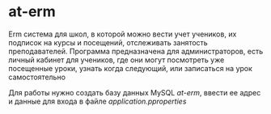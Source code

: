 # at-erm
Erm система для школ, в которой можно вести учет учеников, их подписок на курсы и посещений, отслеживать занятость преподавателей. Программа предназначена для администраторов,  есть личный кабинет для учеников, где они могут посмотреть уже посещенные уроки, узнать когда следующий, или записаться на урок самостоятельно


Для работы нужно создать базу данных MySQL *at-erm*, ввести ее адрес и данные для входа в файле *application.pproperties*
